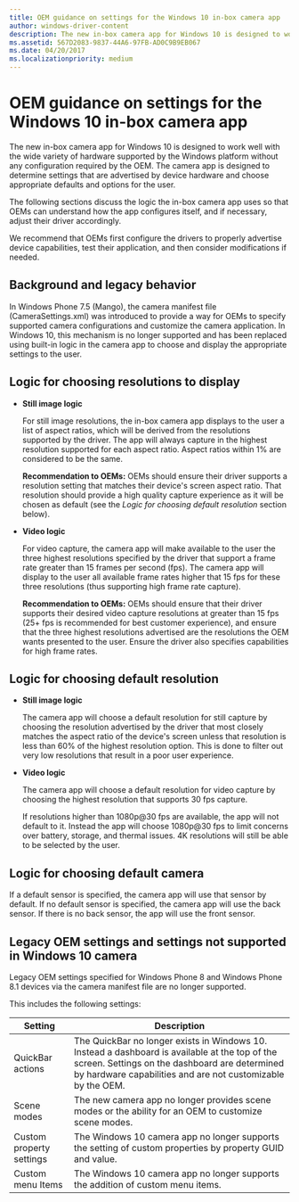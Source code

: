 ```yaml
---
title: OEM guidance on settings for the Windows 10 in-box camera app
author: windows-driver-content
description: The new in-box camera app for Windows 10 is designed to work well with the wide variety of hardware supported by the Windows platform without any configuration required by the OEM.
ms.assetid: 567D2083-9837-44A6-97FB-AD0C9B9EB067
ms.date: 04/20/2017
ms.localizationpriority: medium
---
```


# OEM guidance on settings for the Windows 10 in-box camera app


The new in-box camera app for Windows 10 is designed to work well with the wide variety of hardware supported by the Windows platform without any configuration required by the OEM. The camera app is designed to determine settings that are advertised by device hardware and choose appropriate defaults and options for the user.

The following sections discuss the logic the in-box camera app uses so that OEMs can understand how the app configures itself, and if necessary, adjust their driver accordingly.

We recommend that OEMs first configure the drivers to properly advertise device capabilities, test their application, and then consider modifications if needed.

## Background and legacy behavior


In Windows Phone 7.5 (Mango), the camera manifest file (CameraSettings.xml) was introduced to provide a way for OEMs to specify supported camera configurations and customize the camera application. In Windows 10, this mechanism is no longer supported and has been replaced using built-in logic in the camera app to choose and display the appropriate settings to the user.

## Logic for choosing resolutions to display


-   **Still image logic**

    For still image resolutions, the in-box camera app displays to the user a list of aspect ratios, which will be derived from the resolutions supported by the driver. The app will always capture in the highest resolution supported for each aspect ratio. Aspect ratios within 1% are considered to be the same.

    **Recommendation to OEMs:** OEMs should ensure their driver supports a resolution setting that matches their device's screen aspect ratio. That resolution should provide a high quality capture experience as it will be chosen as default (see the *Logic for choosing default resolution* section below).

-   **Video logic**

    For video capture, the camera app will make available to the user the three highest resolutions specified by the driver that support a frame rate greater than 15 frames per second (fps). The camera app will display to the user all available frame rates higher that 15 fps for these three resolutions (thus supporting high frame rate capture).

    **Recommendation to OEMs:** OEMs should ensure that their driver supports their desired video capture resolutions at greater than 15 fps (25+ fps is recommended for best customer experience), and ensure that the three highest resolutions advertised are the resolutions the OEM wants presented to the user. Ensure the driver also specifies capabilities for high frame rates.

## Logic for choosing default resolution


-   **Still image logic**

    The camera app will choose a default resolution for still capture by choosing the resolution advertised by the driver that most closely matches the aspect ratio of the device's screen unless that resolution is less than 60% of the highest resolution option. This is done to filter out very low resolutions that result in a poor user experience.

-   **Video logic**

    The camera app will choose a default resolution for video capture by choosing the highest resolution that supports 30 fps capture.

    If resolutions higher than 1080p@30 fps are available, the app will not default to it. Instead the app will choose 1080p@30 fps to limit concerns over battery, storage, and thermal issues. 4K resolutions will still be able to be selected by the user.

## Logic for choosing default camera


If a default sensor is specified, the camera app will use that sensor by default. If no default sensor is specified, the camera app will use the back sensor. If there is no back sensor, the app will use the front sensor.

## Legacy OEM settings and settings not supported in Windows 10 camera


Legacy OEM settings specified for Windows Phone 8 and Windows Phone 8.1 devices via the camera manifest file are no longer supported.

This includes the following settings:

| Setting                  | Description                                                                                                                                                                                                    |
|--------------------------|----------------------------------------------------------------------------------------------------------------------------------------------------------------------------------------------------------------|
| QuickBar actions         | The QuickBar no longer exists in Windows 10. Instead a dashboard is available at the top of the screen. Settings on the dashboard are determined by hardware capabilities and are not customizable by the OEM. |
| Scene modes              | The new camera app no longer provides scene modes or the ability for an OEM to customize scene modes.                                                                                                          |
| Custom property settings | The Windows 10 camera app no longer supports the setting of custom properties by property GUID and value.                                                                                                      |
| Custom menu Items        | The Windows 10 camera app no longer supports the addition of custom menu items.                                                                                                                                |

 

 

 




